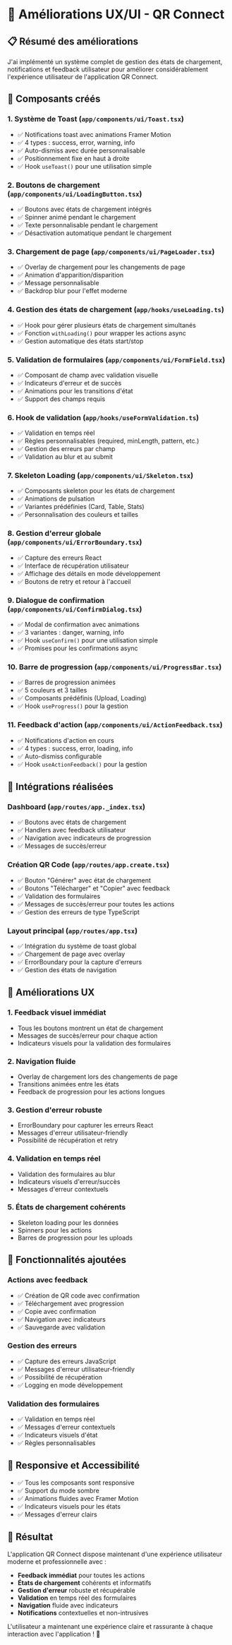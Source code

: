 # 🚀 Améliorations UX/UI - QR Connect

## 📋 Résumé des améliorations

J'ai implémenté un système complet de gestion des états de chargement, notifications et feedback utilisateur pour améliorer considérablement l'expérience utilisateur de l'application QR Connect.

## 🎯 Composants créés

### 1. **Système de Toast** (`app/components/ui/Toast.tsx`)

- ✅ Notifications toast avec animations Framer Motion
- ✅ 4 types : success, error, warning, info
- ✅ Auto-dismiss avec durée personnalisable
- ✅ Positionnement fixe en haut à droite
- ✅ Hook `useToast()` pour une utilisation simple

### 2. **Boutons de chargement** (`app/components/ui/LoadingButton.tsx`)

- ✅ Boutons avec états de chargement intégrés
- ✅ Spinner animé pendant le chargement
- ✅ Texte personnalisable pendant le chargement
- ✅ Désactivation automatique pendant le chargement

### 3. **Chargement de page** (`app/components/ui/PageLoader.tsx`)

- ✅ Overlay de chargement pour les changements de page
- ✅ Animation d'apparition/disparition
- ✅ Message personnalisable
- ✅ Backdrop blur pour l'effet moderne

### 4. **Gestion des états de chargement** (`app/hooks/useLoading.ts`)

- ✅ Hook pour gérer plusieurs états de chargement simultanés
- ✅ Fonction `withLoading()` pour wrapper les actions async
- ✅ Gestion automatique des états start/stop

### 5. **Validation de formulaires** (`app/components/ui/FormField.tsx`)

- ✅ Composant de champ avec validation visuelle
- ✅ Indicateurs d'erreur et de succès
- ✅ Animations pour les transitions d'état
- ✅ Support des champs requis

### 6. **Hook de validation** (`app/hooks/useFormValidation.ts`)

- ✅ Validation en temps réel
- ✅ Règles personnalisables (required, minLength, pattern, etc.)
- ✅ Gestion des erreurs par champ
- ✅ Validation au blur et au submit

### 7. **Skeleton Loading** (`app/components/ui/Skeleton.tsx`)

- ✅ Composants skeleton pour les états de chargement
- ✅ Animations de pulsation
- ✅ Variantes prédéfinies (Card, Table, Stats)
- ✅ Personnalisation des couleurs et tailles

### 8. **Gestion d'erreur globale** (`app/components/ui/ErrorBoundary.tsx`)

- ✅ Capture des erreurs React
- ✅ Interface de récupération utilisateur
- ✅ Affichage des détails en mode développement
- ✅ Boutons de retry et retour à l'accueil

### 9. **Dialogue de confirmation** (`app/components/ui/ConfirmDialog.tsx`)

- ✅ Modal de confirmation avec animations
- ✅ 3 variantes : danger, warning, info
- ✅ Hook `useConfirm()` pour une utilisation simple
- ✅ Promises pour les confirmations async

### 10. **Barre de progression** (`app/components/ui/ProgressBar.tsx`)

- ✅ Barres de progression animées
- ✅ 5 couleurs et 3 tailles
- ✅ Composants prédéfinis (Upload, Loading)
- ✅ Hook `useProgress()` pour la gestion

### 11. **Feedback d'action** (`app/components/ui/ActionFeedback.tsx`)

- ✅ Notifications d'action en cours
- ✅ 4 types : success, error, loading, info
- ✅ Auto-dismiss configurable
- ✅ Hook `useActionFeedback()` pour la gestion

## 🔧 Intégrations réalisées

### **Dashboard** (`app/routes/app._index.tsx`)

- ✅ Boutons avec états de chargement
- ✅ Handlers avec feedback utilisateur
- ✅ Navigation avec indicateurs de progression
- ✅ Messages de succès/erreur

### **Création QR Code** (`app/routes/app.create.tsx`)

- ✅ Bouton "Générer" avec état de chargement
- ✅ Boutons "Télécharger" et "Copier" avec feedback
- ✅ Validation des formulaires
- ✅ Messages de succès/erreur pour toutes les actions
- ✅ Gestion des erreurs de type TypeScript

### **Layout principal** (`app/routes/app.tsx`)

- ✅ Intégration du système de toast global
- ✅ Chargement de page avec overlay
- ✅ ErrorBoundary pour la capture d'erreurs
- ✅ Gestion des états de navigation

## 🎨 Améliorations UX

### **1. Feedback visuel immédiat**

- Tous les boutons montrent un état de chargement
- Messages de succès/erreur pour chaque action
- Indicateurs visuels pour la validation des formulaires

### **2. Navigation fluide**

- Overlay de chargement lors des changements de page
- Transitions animées entre les états
- Feedback de progression pour les actions longues

### **3. Gestion d'erreur robuste**

- ErrorBoundary pour capturer les erreurs React
- Messages d'erreur utilisateur-friendly
- Possibilité de récupération et retry

### **4. Validation en temps réel**

- Validation des formulaires au blur
- Indicateurs visuels d'erreur/succès
- Messages d'erreur contextuels

### **5. États de chargement cohérents**

- Skeleton loading pour les données
- Spinners pour les actions
- Barres de progression pour les uploads

## 🚀 Fonctionnalités ajoutées

### **Actions avec feedback**

- ✅ Création de QR code avec confirmation
- ✅ Téléchargement avec progression
- ✅ Copie avec confirmation
- ✅ Navigation avec indicateurs
- ✅ Sauvegarde avec validation

### **Gestion des erreurs**

- ✅ Capture des erreurs JavaScript
- ✅ Messages d'erreur utilisateur-friendly
- ✅ Possibilité de récupération
- ✅ Logging en mode développement

### **Validation des formulaires**

- ✅ Validation en temps réel
- ✅ Messages d'erreur contextuels
- ✅ Indicateurs visuels d'état
- ✅ Règles personnalisables

## 📱 Responsive et Accessibilité

- ✅ Tous les composants sont responsive
- ✅ Support du mode sombre
- ✅ Animations fluides avec Framer Motion
- ✅ Indicateurs visuels pour les états
- ✅ Messages d'erreur clairs

## 🎯 Résultat

L'application QR Connect dispose maintenant d'une expérience utilisateur moderne et professionnelle avec :

- **Feedback immédiat** pour toutes les actions
- **États de chargement** cohérents et informatifs
- **Gestion d'erreur** robuste et récupérable
- **Validation** en temps réel des formulaires
- **Navigation** fluide avec indicateurs
- **Notifications** contextuelles et non-intrusives

L'utilisateur a maintenant une expérience claire et rassurante à chaque interaction avec l'application ! 🎉







